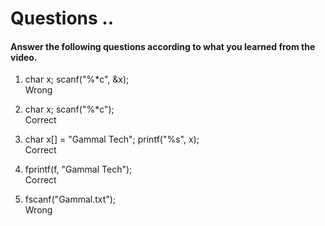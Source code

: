 # Questions ..

#### Answer the following questions according to what you learned from the video.

1. char x; scanf("%\*c", &x);  
   Wrong

2. char x; scanf("%\*c");  
   Correct

3. char x[] = "Gammal Tech"; printf("%s", x);  
   Correct

4. fprintf(f, "Gammal Tech");  
   Correct

5. fscanf("Gammal.txt");  
   Wrong
